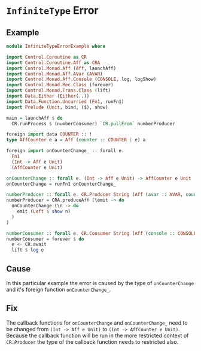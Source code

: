 # `InfiniteType` Error

## Example

```purescript
module InfiniteTypeErrorExample where

import Control.Coroutine as CR
import Control.Coroutine.Aff as CRA
import Control.Monad.Aff (Aff, launchAff)
import Control.Monad.Aff.AVar (AVAR)
import Control.Monad.Aff.Console (CONSOLE, log, logShow)
import Control.Monad.Rec.Class (forever)
import Control.Monad.Trans.Class (lift)
import Data.Either (Either(..))
import Data.Function.Uncurried (Fn1, runFn1)
import Prelude (Unit, bind, ($), show)

main = launchAff $ do
  CR.runProcess $ (numberConsumer) `CR.pullFrom` numberProducer

foreign import data COUNTER :: !
type AffCounter e a = Aff (counter :: COUNTER | e) a

foreign import onCounterChange_ :: forall e.
  Fn1
  (Int -> Aff e Unit)
  (AffCounter e Unit)

onCounterChange :: forall e. (Int -> Aff e Unit) -> AffCounter e Unit
onCounterChange = runFn1 onCounterChange_

numberProducer :: forall e. CR.Producer String (Aff (avar :: AVAR, counter :: COUNTER | e)) Unit
numberProducer = CRA.produceAff (\emit -> do
  onCounterChange (\n -> do
    emit (Left $ show n)
  )
)

numberConsumer :: forall e. CR.Consumer String (Aff (console :: CONSOLE | e)) Unit
numberConsumer = forever $ do
  e <- CR.await
  lift $ log e
```

## Cause

In this particular example the error is caused by the type of `onCounterChange` and it's foreign function `onCounterChange_`.

## Fix

The callback functions for `onCounterChange` and `onCounterChange_` need to be changed from `(Int -> Aff e Unit)` to `(Int -> AffCounter e Unit)`.  Because the callback function will be run in the more restricted context of `CR.Producer` the type of the callback function needs to restricted also.

